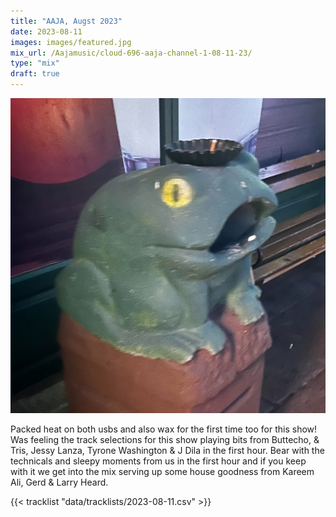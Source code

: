 ```yaml
---
title: "AAJA, Augst 2023"
date: 2023-08-11
images: images/featured.jpg
mix_url: /Aajamusic/cloud-696-aaja-channel-1-08-11-23/
type: "mix"
draft: true
---
```


![artwork](images/featured.jpg)

Packed heat on both usbs and also wax for the first time too for this show! Was feeling the track selections for this show playing bits from Buttecho, & Tris, Jessy Lanza, 
Tyrone Washington & J Dila in the first hour. Bear with the technicals and sleepy moments from us in the first hour and if you keep with it 
we get into the mix serving up some house goodness from Kareem Ali, Gerd & Larry Heard.

{{< tracklist "data/tracklists/2023-08-11.csv" >}}
